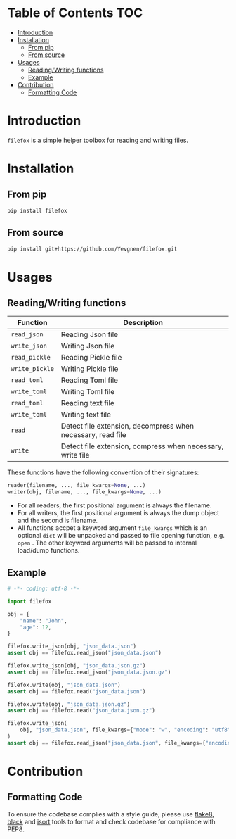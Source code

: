# Table of Contents <span class="tag" tag-name="TOC"><span class="smallcaps">TOC</span></span>

- [Introduction](#introduction)
- [Installation](#installation)
  - [From pip](#from-pip)
  - [From source](#from-source)
- [Usages](#usages)
  - [Reading/Writing functions](#readingwriting-functions)
  - [Example](#example)
- [Contribution](#contribution)
  - [Formatting Code](#formatting-code)

# Introduction

`filefox` is a simple helper toolbox for reading and writing files.

# Installation

## From pip

``` bash
pip install filefox
```

## From source

``` bash
pip install git+https://github.com/Yevgnen/filefox.git
```

# Usages

## Reading/Writing functions

| Function       | Description                                                 |
|----------------|-------------------------------------------------------------|
| `read_json`    | Reading Json file                                           |
| `write_json`   | Writing Json file                                           |
| `read_pickle`  | Reading Pickle file                                         |
| `write_pickle` | Writing Pickle file                                         |
| `read_toml`    | Reading Toml file                                           |
| `write_toml`   | Writing Toml file                                           |
| `read_toml`    | Reading text file                                           |
| `write_toml`   | Writing text file                                           |
| `read`         | Detect file extension, decompress when necessary, read file |
| `write`        | Detect file extension, compress when necessary, write file  |

These functions have the following convention of their signatures:

``` python
reader(filename, ..., file_kwargs=None, ...)
writer(obj, filename, ..., file_kwargs=None, ...)
```

- For all readers, the first positional argument is always the filename.
- For all writers, the first positional argument is always the dump object and the second is filename.
- All functions accpet a keyword argument `file_kwargs` which is an optional `dict` will be unpacked and passed to file opening function, e.g. `open` . The other keyword arguments will be passed to internal load/dump functions.

## Example

``` python
# -*- coding: utf-8 -*-

import filefox

obj = {
    "name": "John",
    "age": 12,
}

filefox.write_json(obj, "json_data.json")
assert obj == filefox.read_json("json_data.json")

filefox.write_json(obj, "json_data.json.gz")
assert obj == filefox.read_json("json_data.json.gz")

filefox.write(obj, "json_data.json")
assert obj == filefox.read("json_data.json")

filefox.write(obj, "json_data.json.gz")
assert obj == filefox.read("json_data.json.gz")

filefox.write_json(
    obj, "json_data.json", file_kwargs={"mode": "w", "encoding": "utf8"}, indent=2
)
assert obj == filefox.read_json("json_data.json", file_kwargs={"encoding": "utf8"})
```

# Contribution

## Formatting Code

To ensure the codebase complies with a style guide, please use [flake8](https://github.com/PyCQA/flake8), [black](https://github.com/psf/black) and [isort](https://github.com/PyCQA/isort) tools to format and check codebase for compliance with PEP8.
